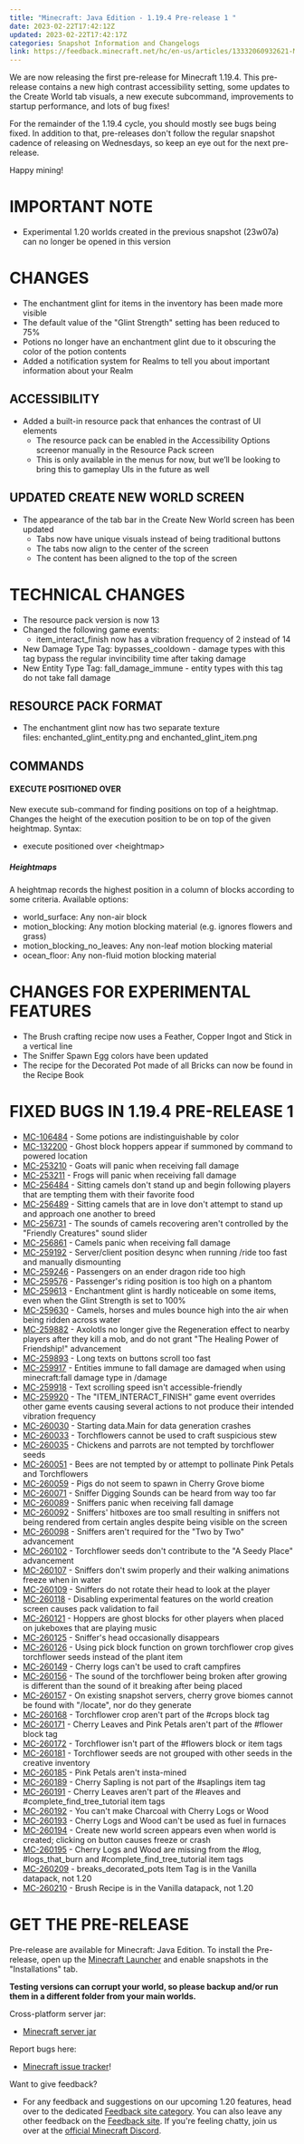 ```yaml
---
title: "Minecraft: Java Edition - 1.19.4 Pre-release 1 "
date: 2023-02-22T17:42:12Z
updated: 2023-02-22T17:42:17Z
categories: Snapshot Information and Changelogs
link: https://feedback.minecraft.net/hc/en-us/articles/13332060932621-Minecraft-Java-Edition-1-19-4-Pre-release-1-
---
```


We are now releasing the first pre-release for Minecraft 1.19.4. This pre-release contains a new high contrast accessibility setting, some updates to the Create World tab visuals, a new execute subcommand, improvements to startup performance, and lots of bug fixes!

For the remainder of the 1.19.4 cycle, you should mostly see bugs being fixed. In addition to that, pre-releases don't follow the regular snapshot cadence of releasing on Wednesdays, so keep an eye out for the next pre-release.

Happy mining!

# IMPORTANT NOTE

- Experimental 1.20 worlds created in the previous snapshot (23w07a) can no longer be opened in this version

# CHANGES

- The enchantment glint for items in the inventory has been made more visible
- The default value of the "Glint Strength" setting has been reduced to 75%
- Potions no longer have an enchantment glint due to it obscuring the color of the potion contents
- Added a notification system for Realms to tell you about important information about your Realm

## ACCESSIBILITY

- Added a built-in resource pack that enhances the contrast of UI elements
  - The resource pack can be enabled in the Accessibility Options screenor manually in the Resource Pack screen
  - This is only available in the menus for now, but we’ll be looking to bring this to gameplay UIs in the future as well

## UPDATED CREATE NEW WORLD SCREEN

- The appearance of the tab bar in the Create New World screen has been updated
  - Tabs now have unique visuals instead of being traditional buttons
  - The tabs now align to the center of the screen
  - The content has been aligned to the top of the screen

# TECHNICAL CHANGES

- The resource pack version is now 13
- Changed the following game events:
  - item_interact_finish now has a vibration frequency of 2 instead of 14
- New Damage Type Tag: bypasses_cooldown - damage types with this tag bypass the regular invincibility time after taking damage
- New Entity Type Tag: fall_damage_immune - entity types with this tag do not take fall damage

## RESOURCE PACK FORMAT

- The enchantment glint now has two separate texture files: enchanted_glint_entity.png and enchanted_glint_item.png

## COMMANDS

#### EXECUTE POSITIONED OVER

New execute sub-command for finding positions on top of a heightmap. Changes the height of the execution position to be on top of the given heightmap. Syntax:

- execute positioned over \<heightmap\>

##### Heightmaps

A heightmap records the highest position in a column of blocks according to some criteria. Available options:

- world_surface: Any non-air block
- motion_blocking: Any motion blocking material (e.g. ignores flowers and grass)
- motion_blocking_no_leaves: Any non-leaf motion blocking material
- ocean_floor: Any non-fluid motion blocking material

# CHANGES FOR EXPERIMENTAL FEATURES

- The Brush crafting recipe now uses a Feather, Copper Ingot and Stick in a vertical line
- The Sniffer Spawn Egg colors have been updated
- The recipe for the Decorated Pot made of all Bricks can now be found in the Recipe Book

# FIXED BUGS IN 1.19.4 PRE-RELEASE 1

- [MC-106484](https://bugs.mojang.com/browse/MC-106484) - Some potions are indistinguishable by color
- [MC-132200](https://bugs.mojang.com/browse/MC-132200) - Ghost block hoppers appear if summoned by command to powered location
- [MC-253210](https://bugs.mojang.com/browse/MC-253210) - Goats will panic when receiving fall damage
- [MC-253211](https://bugs.mojang.com/browse/MC-253211) - Frogs will panic when receiving fall damage
- [MC-256484](https://bugs.mojang.com/browse/MC-256484) - Sitting camels don't stand up and begin following players that are tempting them with their favorite food
- [MC-256489](https://bugs.mojang.com/browse/MC-256489) - Sitting camels that are in love don't attempt to stand up and approach one another to breed
- [MC-256731](https://bugs.mojang.com/browse/MC-256731) - The sounds of camels recovering aren't controlled by the "Friendly Creatures" sound slider
- [MC-256861](https://bugs.mojang.com/browse/MC-256861) - Camels panic when receiving fall damage
- [MC-259192](https://bugs.mojang.com/browse/MC-259192) - Server/client position desync when running /ride too fast and manually dismounting
- [MC-259246](https://bugs.mojang.com/browse/MC-259246) - Passengers on an ender dragon ride too high
- [MC-259576](https://bugs.mojang.com/browse/MC-259576) - Passenger's riding position is too high on a phantom
- [MC-259613](https://bugs.mojang.com/browse/MC-259613) - Enchantment glint is hardly noticeable on some items, even when the Glint Strength is set to 100%
- [MC-259630](https://bugs.mojang.com/browse/MC-259630) - Camels, horses and mules bounce high into the air when being ridden across water
- [MC-259882](https://bugs.mojang.com/browse/MC-259882) - Axolotls no longer give the Regeneration effect to nearby players after they kill a mob, and do not grant "The Healing Power of Friendship!" advancement
- [MC-259893](https://bugs.mojang.com/browse/MC-259893) - Long texts on buttons scroll too fast
- [MC-259917](https://bugs.mojang.com/browse/MC-259917) - Entities immune to fall damage are damaged when using minecraft:fall damage type in /damage
- [MC-259918](https://bugs.mojang.com/browse/MC-259918) - Text scrolling speed isn't accessible-friendly
- [MC-259920](https://bugs.mojang.com/browse/MC-259920) - The "ITEM_INTERACT_FINISH" game event overrides other game events causing several actions to not produce their intended vibration frequency
- [MC-260030](https://bugs.mojang.com/browse/MC-260030) - Starting data.Main for data generation crashes
- [MC-260033](https://bugs.mojang.com/browse/MC-260033) - Torchflowers cannot be used to craft suspicious stew
- [MC-260035](https://bugs.mojang.com/browse/MC-260035) - Chickens and parrots are not tempted by torchflower seeds
- [MC-260051](https://bugs.mojang.com/browse/MC-260051) - Bees are not tempted by or attempt to pollinate Pink Petals and Torchflowers
- [MC-260059](https://bugs.mojang.com/browse/MC-260059) - Pigs do not seem to spawn in Cherry Grove biome
- [MC-260071](https://bugs.mojang.com/browse/MC-260071) - Sniffer Digging Sounds can be heard from way too far
- [MC-260089](https://bugs.mojang.com/browse/MC-260089) - Sniffers panic when receiving fall damage
- [MC-260092](https://bugs.mojang.com/browse/MC-260092) - Sniffers' hitboxes are too small resulting in sniffers not being rendered from certain angles despite being visible on the screen
- [MC-260098](https://bugs.mojang.com/browse/MC-260098) - Sniffers aren't required for the "Two by Two" advancement
- [MC-260102](https://bugs.mojang.com/browse/MC-260102) - Torchflower seeds don't contribute to the "A Seedy Place" advancement
- [MC-260107](https://bugs.mojang.com/browse/MC-260107) - Sniffers don't swim properly and their walking animations freeze when in water
- [MC-260109](https://bugs.mojang.com/browse/MC-260109) - Sniffers do not rotate their head to look at the player
- [MC-260118](https://bugs.mojang.com/browse/MC-260118) - Disabling experimental features on the world creation screen causes pack validation to fail
- [MC-260121](https://bugs.mojang.com/browse/MC-260121) - Hoppers are ghost blocks for other players when placed on jukeboxes that are playing music
- [MC-260125](https://bugs.mojang.com/browse/MC-260125) - Sniffer's head occasionally disappears
- [MC-260126](https://bugs.mojang.com/browse/MC-260126) - Using pick block function on grown torchflower crop gives torchflower seeds instead of the plant item
- [MC-260149](https://bugs.mojang.com/browse/MC-260149) - Cherry logs can't be used to craft campfires
- [MC-260156](https://bugs.mojang.com/browse/MC-260156) - The sound of the torchflower being broken after growing is different than the sound of it breaking after being placed
- [MC-260157](https://bugs.mojang.com/browse/MC-260157) - On existing snapshot servers, cherry grove biomes cannot be found with "/locate", nor do they generate
- [MC-260168](https://bugs.mojang.com/browse/MC-260168) - Torchflower crop aren't part of the \#crops block tag
- [MC-260171](https://bugs.mojang.com/browse/MC-260171) - Cherry Leaves and Pink Petals aren't part of the \#flower block tag
- [MC-260172](https://bugs.mojang.com/browse/MC-260172) - Torchflower isn't part of the \#flowers block or item tags
- [MC-260181](https://bugs.mojang.com/browse/MC-260181) - Torchflower seeds are not grouped with other seeds in the creative inventory
- [MC-260185](https://bugs.mojang.com/browse/MC-260185) - Pink Petals aren't insta-mined
- [MC-260189](https://bugs.mojang.com/browse/MC-260189) - Cherry Sapling is not part of the \#saplings item tag
- [MC-260191](https://bugs.mojang.com/browse/MC-260191) - Cherry Leaves aren't part of the \#leaves and \#complete_find_tree_tutorial item tags
- [MC-260192](https://bugs.mojang.com/browse/MC-260192) - You can't make Charcoal with Cherry Logs or Wood
- [MC-260193](https://bugs.mojang.com/browse/MC-260193) - Cherry Logs and Wood can't be used as fuel in furnaces
- [MC-260194](https://bugs.mojang.com/browse/MC-260194) - Create new world screen appears even when world is created; clicking on button causes freeze or crash
- [MC-260195](https://bugs.mojang.com/browse/MC-260195) - Cherry Logs and Wood are missing from the \#log, \#logs_that_burn and \#complete_find_tree_tutorial item tags
- [MC-260209](https://bugs.mojang.com/browse/MC-260209) - breaks_decorated_pots Item Tag is in the Vanilla datapack, not 1.20
- [MC-260210](https://bugs.mojang.com/browse/MC-260210) - Brush Recipe is in the Vanilla datapack, not 1.20

# GET THE PRE-RELEASE

Pre-release are available for Minecraft: Java Edition. To install the Pre-release, open up the [Minecraft Launcher](https://www.minecraft.net/download.html) and enable snapshots in the "Installations" tab.

**Testing versions can corrupt your world, so please backup and/or run them in a different folder from your main worlds.**

Cross-platform server jar:

- [Minecraft server jar](https://piston-data.mojang.com/v1/objects/0bc471b96bb0edbc2f03e6cdc3ad981f7a4f5f8a/server.jar)

Report bugs here:

- [Minecraft issue tracker](https://bugs.mojang.com/projects/MC/summary)!

Want to give feedback?

- For any feedback and suggestions on our upcoming 1.20 features, head over to the dedicated [Feedback site category](https://aka.ms/MC120Feedback). You can also leave any other feedback on the [Feedback site](https://aka.ms/JavaSnapshotFeedback). If you're feeling chatty, join us over at the [official Minecraft Discord](https://discordapp.com/invite/minecraft).
